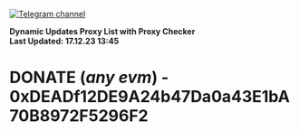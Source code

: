 [![Telegram channel](https://img.shields.io/endpoint?url=https://runkit.io/damiankrawczyk/telegram-badge/branches/master?url=https://t.me/n4z4v0d)](https://t.me/n4z4v0d) 

**Dynamic Updates Proxy List with Proxy Checker**  
**Last Updated: 17.12.23 13:45**

# DONATE (_any evm_) - 0xDEADf12DE9A24b47Da0a43E1bA70B8972F5296F2
